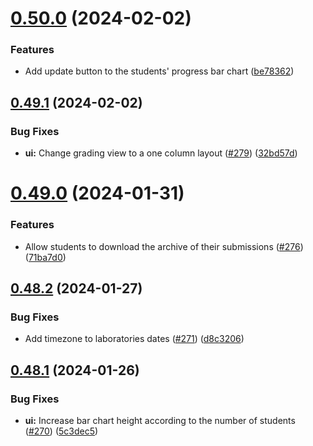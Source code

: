 # [0.50.0](https://github.com/upb-code-labs/react-client/compare/v0.49.1...v0.50.0) (2024-02-02)


### Features

* Add update button to the students' progress bar chart ([be78362](https://github.com/upb-code-labs/react-client/commit/be7836290c19cffc562bf324614d8022711d5571))



## [0.49.1](https://github.com/upb-code-labs/react-client/compare/v0.49.0...v0.49.1) (2024-02-02)


### Bug Fixes

* **ui:** Change grading view to a one column layout ([#279](https://github.com/upb-code-labs/react-client/issues/279)) ([32bd57d](https://github.com/upb-code-labs/react-client/commit/32bd57db260a16b738b78341b2710f3306554fa4))



# [0.49.0](https://github.com/upb-code-labs/react-client/compare/v0.48.2...v0.49.0) (2024-01-31)


### Features

* Allow students to download the archive of their submissions ([#276](https://github.com/upb-code-labs/react-client/issues/276)) ([71ba7d0](https://github.com/upb-code-labs/react-client/commit/71ba7d0a6fb93021fcc41b85e1ed8ed4528ab0c8))



## [0.48.2](https://github.com/upb-code-labs/react-client/compare/v0.48.1...v0.48.2) (2024-01-27)


### Bug Fixes

* Add timezone to laboratories dates ([#271](https://github.com/upb-code-labs/react-client/issues/271)) ([d8c3206](https://github.com/upb-code-labs/react-client/commit/d8c32061d8980228e8fc6ab6914e3de4a583a2b1))



## [0.48.1](https://github.com/upb-code-labs/react-client/compare/v0.48.0...v0.48.1) (2024-01-26)


### Bug Fixes

* **ui:** Increase bar chart height according to the number of students ([#270](https://github.com/upb-code-labs/react-client/issues/270)) ([5c3dec5](https://github.com/upb-code-labs/react-client/commit/5c3dec5a232ff6ec3f44a509ba0c03f114c0bf84))



